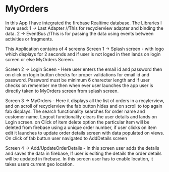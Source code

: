 # MyOrders
In this App I have integrated the firebase Realtime database.
The Libraries I have used:
1 -> Last Adapter //This for recyclerview adapter and binding the data.
2 -> EventBus //This is for passing the data using events between activities or fragments.

This Application contains of 4 screens
Screen 1 -> 
Splash screen - with logo which displays for 2 seconds and if user is not loged in then lands on login screen or else MyOrders Screen.

Screen 2 ->
Login Sceen - Here user enters the email id and password then on click on login button checks for proper validations for email id and password. 
Password must be minimum 6 charecter length and if user checks on remember me then when ever user launches the app user is directly taken to MyOrders screen from splash screen.

Screen 3 -> 
MyOrders - Here it displays all the list of orders in a recylerview, and on scroll of recyclerview the fab button hides and on scroll to top again fab displays. 
The search functionality searches for order name and customer name. Logout functionality clears the user details and lands on Login screen. 
on Click of item delete option the particular item will be deleted from firebase using a unique order number, if user clicks on item edit it launches to update order details screen with data populated on views. 
On click of fab buttun user navigated to AddDetails screen

Screen 4 -> 
Add/UpdateOrderDetails - In this screen user adds the details and saves the data in firebase, If user is editing the details the order details will be updated in firebase. In this screen user has to enable location, it takes users current geo location. 
